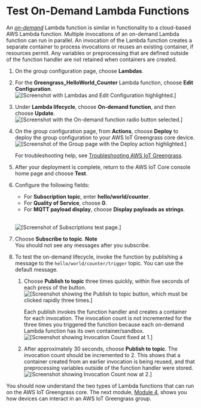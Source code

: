 # Test On\-Demand Lambda Functions<a name="on-demand"></a>

An *[on\-demand](lambda-functions.md#lambda-lifecycle)* Lambda function is similar in functionality to a cloud\-based AWS Lambda function\. Multiple invocations of an on\-demand Lambda function can run in parallel\. An invocation of the Lambda function creates a separate container to process invocations or reuses an existing container, if resources permit\. Any variables or preprocessing that are defined outside of the function handler are not retained when containers are created\.

1. On the group configuration page, choose **Lambdas**\.

1. For the **Greengrass\_HelloWorld\_Counter** Lambda function, choose **Edit Configuration**\.   
![\[Screenshot with Lambdas and Edit Configuration highlighted.\]](http://docs.aws.amazon.com/greengrass/latest/developerguide/images/gg-get-started-050.png)

1. Under **Lambda lifecycle**, choose **On\-demand function**, and then choose **Update**\.  
![\[Screenshot with the On-demand function radio button selected.\]](http://docs.aws.amazon.com/greengrass/latest/developerguide/images/gg-get-started-060.png)

1. <a name="console-actions-deploy"></a>On the group configuration page, from **Actions**, choose **Deploy** to deploy the group configuration to your AWS IoT Greengrass core device\.  
![\[Screenshot of the Group page with the Deploy action highlighted.\]](http://docs.aws.amazon.com/greengrass/latest/developerguide/images/gg-get-started-040.png)

   For troubleshooting help, see [Troubleshooting AWS IoT Greengrass](gg-troubleshooting.md)\.

1. <a name="console-test-after-deploy"></a>After your deployment is complete, return to the AWS IoT Core console home page and choose **Test**\.

1. Configure the following fields:
   + For **Subscription topic**, enter **hello/world/counter**\.
   + For **Quality of Service**, choose **0**\.
   + For **MQTT payload display**, choose **Display payloads as strings**\.

      
![\[Screenshot of Subscriptions test page.\]](http://docs.aws.amazon.com/greengrass/latest/developerguide/images/gg-get-started-056.png)

1. Choose **Subscribe to topic**\.
**Note**  
You should not see any messages after you subscribe\.

1. To test the on\-demand lifecycle, invoke the function by publishing a message to the `hello/world/counter/trigger` topic\. You can use the default message\.

   1. Choose **Publish to topic** three times quickly, within five seconds of each press of the button\.  
![\[Screenshot showing the Publish to topic button, which must be clicked rapidly three times.\]](http://docs.aws.amazon.com/greengrass/latest/developerguide/images/gg-get-started-063.png)

      Each publish invokes the function handler and creates a container for each invocation\. The invocation count is not incremented for the three times you triggered the function because each on\-demand Lambda function has its own container/sandbox\.  
![\[Screenshot showing Invocation Count fixed at 1.\]](http://docs.aws.amazon.com/greengrass/latest/developerguide/images/gg-get-started-064.png)

   1. After approximately 30 seconds, choose **Publish to topic**\. The invocation count should be incremented to 2\. This shows that a container created from an earlier invocation is being reused, and that preprocessing variables outside of the function handler were stored\.  
![\[Screenshot showing Invocation Count now at 2.\]](http://docs.aws.amazon.com/greengrass/latest/developerguide/images/gg-get-started-065.png)

You should now understand the two types of Lambda functions that can run on the AWS IoT Greengrass core\. The next module, [Module 4](module4.md), shows you how devices can interact in an AWS IoT Greengrass group\.